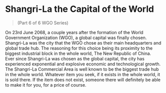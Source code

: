 # Shangri-La the Capital of the World
> (Part 6 of 6 WGO Series)

On 23rd June 2068, a couple years after the formation of the World Government Organization (WGO), a global capital was finally chosen. Shangri-La was the city that the WGO chose as their main headquarters and global trade hub. The reasoning for this choice being its proximity to the biggest industrial block in the whole world, The New Republic of China. Ever since Shangri-La was chosen as the global capital, the city has experienced exponential and explosive economic and technological growth. The Shangri-La Commercial Area is well known to be the biggest trade hub in the whole world. Whatever item you seek, if it exists in the whole world, it is sold there. If the item does not exist, someone there will definitely be able to make it for you, for a price of course.
